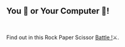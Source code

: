 <h2>You 👦 or Your Computer 🤖!</h2><br>
<p>Find out in this Rock Paper Scissor <a href="https://kabilesh-gs.github.io/Rock-Paper-Scissor/">Battle !</a>⚔️.</p>
